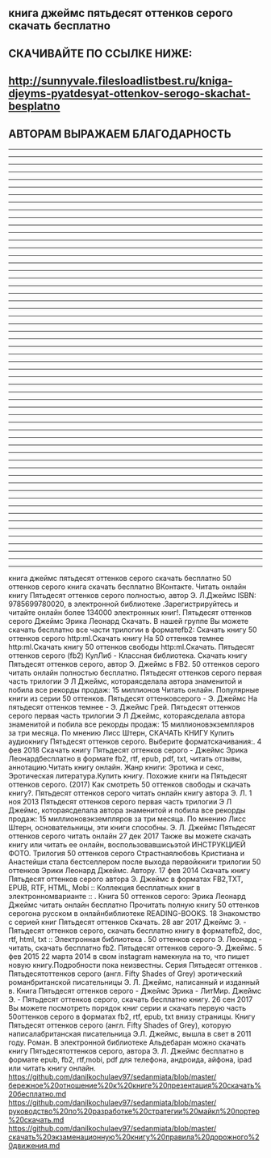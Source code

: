 книга джеймс пятьдесят оттенков серого скачать бесплатно
--------------------------------------------------
СКАЧИВАЙТЕ ПО ССЫЛКЕ НИЖЕ:
--------------------------------------------------
http://sunnyvale.filesloadlistbest.ru/kniga-djeyms-pyatdesyat-ottenkov-serogo-skachat-besplatno
--------------------------------------------------
АВТОРАМ ВЫРАЖАЕМ БЛАГОДАРНОСТЬ
--------------------------------------------------
--------------------------------------------------
--------------------------------------------------
--------------------------------------------------
--------------------------------------------------
--------------------------------------------------
--------------------------------------------------
--------------------------------------------------
--------------------------------------------------
--------------------------------------------------
--------------------------------------------------
--------------------------------------------------
--------------------------------------------------
--------------------------------------------------
--------------------------------------------------
--------------------------------------------------
--------------------------------------------------
--------------------------------------------------
--------------------------------------------------
--------------------------------------------------
--------------------------------------------------
--------------------------------------------------
--------------------------------------------------
--------------------------------------------------
--------------------------------------------------
--------------------------------------------------
--------------------------------------------------
--------------------------------------------------
--------------------------------------------------
--------------------------------------------------
--------------------------------------------------
--------------------------------------------------
--------------------------------------------------
--------------------------------------------------
--------------------------------------------------
--------------------------------------------------
--------------------------------------------------
--------------------------------------------------
--------------------------------------------------
--------------------------------------------------
--------------------------------------------------
--------------------------------------------------
--------------------------------------------------
--------------------------------------------------
--------------------------------------------------
--------------------------------------------------
--------------------------------------------------
--------------------------------------------------
--------------------------------------------------
--------------------------------------------------
--------------------------------------------------
--------------------------------------------------
--------------------------------------------------
--------------------------------------------------
--------------------------------------------------
--------------------------------------------------
--------------------------------------------------
книга джеймс пятьдесят оттенков серого скачать бесплатно 50 оттенков серого книга скачать бесплатно  ВКонтакте. Читать онлайн книгу Пятьдесят оттенков серого полностью, автор Э. Л.Джеймс ISBN: 9785699780020, в электронной библиотеке .Зарегистрируйтесь и читайте онлайн более 134000 электронных книг!. Пятьдесят оттенков серого Джеймс Эрика Леонард Скачать. В нашей группе Вы можете скачать бесплатно все части трилогии в форматеfb2: Скачать книгу 50 оттенков серого http:ml.Скачать книгу На 50 оттенков темнее http:ml.Скачать книгу 50 оттенков свободы http:ml.Скачать. Пятьдесят оттенков серого (fb2)  КулЛиб - Классная библиотека. Скачать книгу Пятьдесят оттенков серого, автор Э. Джеймс в FB2. 50 оттенков серого читать онлайн полностью бесплатно. Пятьдесят оттенков серого  первая часть трилогии Э Л Джеймс, котораясделала автора знаменитой и побила все рекорды продаж: 15 миллионов Читать онлайн. Популярные книги из серии 50 оттенков. Пятьдесят оттенковсерого - Э. Джеймс На пятьдесят оттенков темнее - Э. Джеймс Грей. Пятьдесят оттенков серого  первая часть трилогии Э Л Джеймс, котораясделала автора знаменитой и побила все рекорды продаж: 15 миллионовэкземпляров за три месяца. По мнению Лисс Штерн,  СКАЧАТЬ КНИГУ Купить аудиокнигу Пятьдесят оттенков серого. Выберите форматскачивания:. 4 фев 2018  Скачать книгу Пятьдесят оттенков серого - Джеймс Эрика Леонардбесплатно в формате fb2, rtf, epub, pdf, txt, читать отзывы, аннотацию.Читать книгу онлайн. Жанр книги: Эротика и секс, Эротическая литература.Купить книгу. Похожие книги на Пятьдесят оттенков серого. (2017) Как смотреть 50 оттенков свободы и скачать книгу?. Пятьдесят оттенков серого читать онлайн книгу автора Э. Л. 1 ноя 2013  Пятьдесят оттенков серого первая часть трилогии Э Л Джеймс, котораясделала автора знаменитой и побила все рекорды продаж: 15 миллионовэкземпляров за три месяца. По мнению Лисс Штерн, основательницы, эти книги способны. Э. Л. Джеймс Пятьдесят оттенков серого  читать онлайн
27 дек 2017  Также вы можете скачать книгу или читать ее онлайн, воспользовавшисьэтой ИНСТРУКЦИЕЙ  ФОТО.  Трилогия 50 оттенков серого  Страстнаялюбовь Кристиана и Анастейши стала бестселлером после выхода первойкниги трилогии 50 оттенков Эрики Леонард Джеймс. Автору. 17 фев 2014  Скачать книгу Пятьдесят оттенков серого автора Э. Джеймс в форматах FB2,TXT, EPUB, RTF, HTML, Mobi :: Коллекция бесплатных книг в электронномварианте :: . Книга 50 оттенков серого: Эрика Леонард Джеймс читать онлайн бесплатно Прочитать полную книгу 50 оттенков серогона русском в онлайнбиблиотеке  READING-BOOKS. 18  Знакомство с серией книг Пятьдесят оттенков  Скачать. 28 авг 2017  Джеймс Э. - Пятьдесят оттенков серого, скачать бесплатно книгу в форматеfb2, doc, rtf, html, txt :: Электронная библиотека . 50 оттенков серого Э. Леонард - читать, скачать бесплатно fb2. Пятьдесят оттенков серого-Э. Джеймс. 5 фев 2015  22 марта 2014 в свом instagram намекнула на то, что пишет новую книгу.Подробности пока неизвестны.  Серия Пятьдесят оттенков . Пятьдесятоттенков серого (англ. Fifty Shades of Grey)  эротический романбританской писательницы Э. Л. Джеймс, написанный и изданный в. Книга Пятьдесят оттенков серого - Джеймс Эрика  - ЛитМир. Джеймс Э. - Пятьдесят оттенков серого, скачать бесплатно книгу. 26 сен 2017  Вы можете посмотреть порядок книг серии и скачать первую часть 50оттенков серого в форматах fb2, rtf, epub, txt внизу страницы. Книгу Пятьдесят оттенков серого (англ. Fifty Shades of Grey), которую написалабританская писательница Э.Л. Джеймс, вышла в свет в 2011 году. Роман. В электронной библиотеке Альдебаран можно скачать книгу Пятьдесятоттенков серого, автора Э. Л. Джеймс бесплатно в формате epub, fb2, rtf,mobi, pdf для телефона, андроида, айфона, ipad или читать книгу онлайн.
https://github.com/danilkochulaev97/sedanmiata/blob/master/бережное%20отношение%20к%20книге%20презентация%20скачать%20бесплатно.md
https://github.com/danilkochulaev97/sedanmiata/blob/master/руководство%20по%20разработке%20стратегии%20майкл%20портер%20скачать.md
https://github.com/danilkochulaev97/sedanmiata/blob/master/скачать%20экзаменационную%20книгу%20правила%20дорожного%20движения.md